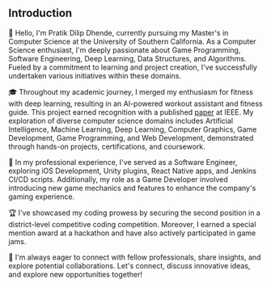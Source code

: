 ## Introduction
👋 Hello, I'm Pratik Dilip Dhende, currently pursuing my Master's in Computer Science at the University of Southern California. As a Computer Science enthusiast, I'm deeply passionate about Game Programming, Software Engineering, Deep Learning, Data Structures, and Algorithms. Fueled by a commitment to learning and project creation, I've successfully undertaken various initiatives within these domains.

🎓 Throughout my academic journey, I merged my enthusiasm for fitness with deep learning, resulting in an AI-powered workout assistant and fitness guide. This project earned recognition with a published [paper](https://ieeexplore.ieee.org/document/document) at IEEE. My exploration of diverse computer science domains includes Artificial Intelligence, Machine Learning, Deep Learning, Computer Graphics, Game Development, Game Programming, and Web Development, demonstrated through hands-on projects, certifications, and coursework.

🚀 In my professional experience, I've served as a Software Engineer, exploring iOS Development, Unity plugins, React Native apps, and Jenkins CI/CD scripts. Additionally, my role as a Game Developer involved introducing new game mechanics and features to enhance the company's gaming experience.

🏆 I've showcased my coding prowess by securing the second position in a district-level competitive coding competition. Moreover, I earned a special mention award at a hackathon and have also actively participated in game jams.

🤝 I'm always eager to connect with fellow professionals, share insights, and explore potential collaborations. Let's connect, discuss innovative ideas, and explore new opportunities together!
